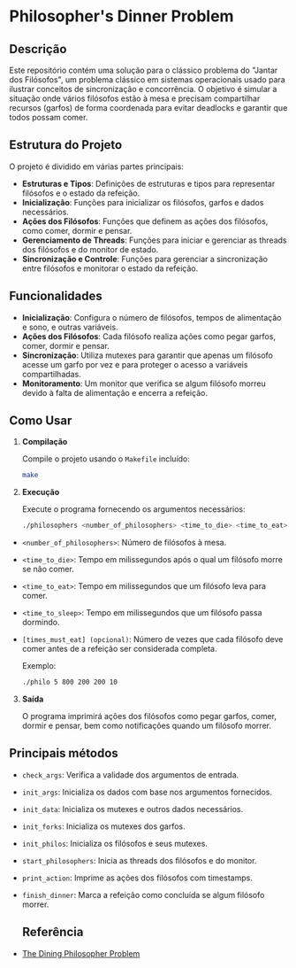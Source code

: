 # Philosopher's Dinner Problem

## Descrição

Este repositório contém uma solução para o clássico problema do "Jantar dos Filósofos", um problema clássico em sistemas operacionais usado para ilustrar conceitos de sincronização e concorrência. O objetivo é simular a situação onde vários filósofos estão à mesa e precisam compartilhar recursos (garfos) de forma coordenada para evitar deadlocks e garantir que todos possam comer.

## Estrutura do Projeto

O projeto é dividido em várias partes principais:

- **Estruturas e Tipos**: Definições de estruturas e tipos para representar filósofos e o estado da refeição.
- **Inicialização**: Funções para inicializar os filósofos, garfos e dados necessários.
- **Ações dos Filósofos**: Funções que definem as ações dos filósofos, como comer, dormir e pensar.
- **Gerenciamento de Threads**: Funções para iniciar e gerenciar as threads dos filósofos e do monitor de estado.
- **Sincronização e Controle**: Funções para gerenciar a sincronização entre filósofos e monitorar o estado da refeição.

## Funcionalidades

- **Inicialização**: Configura o número de filósofos, tempos de alimentação e sono, e outras variáveis.
- **Ações dos Filósofos**: Cada filósofo realiza ações como pegar garfos, comer, dormir e pensar.
- **Sincronização**: Utiliza mutexes para garantir que apenas um filósofo acesse um garfo por vez e para proteger o acesso a variáveis compartilhadas.
- **Monitoramento**: Um monitor que verifica se algum filósofo morreu devido à falta de alimentação e encerra a refeição.

## Como Usar

1. **Compilação**

   Compile o projeto usando o `Makefile` incluído:

   ```bash
   make

2. **Execução**

   Execute o programa fornecendo os argumentos necessários:

   ```bash
   ./philosophers <number_of_philosophers> <time_to_die> <time_to_eat> <time_to_sleep> [times_must_eat]

- `<number_of_philosophers>`: Número de filósofos à mesa.
- `<time_to_die>`: Tempo em milissegundos após o qual um filósofo morre se não comer.
- `<time_to_eat>`: Tempo em milissegundos que um filósofo leva para comer.
- `<time_to_sleep>`: Tempo em milissegundos que um filósofo passa dormindo.
- `[times_must_eat] (opcional)`: Número de vezes que cada filósofo deve comer antes de a refeição ser considerada completa.

  Exemplo:

   ```bash
   ./philo 5 800 200 200 10

3. **Saída**

   O programa imprimirá ações dos filósofos como pegar garfos, comer, dormir e pensar, bem como notificações quando um filósofo morrer.

## Principais métodos

- `check_args`: Verifica a validade dos argumentos de entrada.
- `init_args`: Inicializa os dados com base nos argumentos fornecidos.
- `init_data`: Inicializa os mutexes e outros dados necessários.
- `init_forks`: Inicializa os mutexes dos garfos.
- `init_philos`: Inicializa os filósofos e seus mutexes.
- `start_philosophers`: Inicia as threads dos filósofos e do monitor.
- `print_action`: Imprime as ações dos filósofos com timestamps.
- `finish_dinner`: Marca a refeição como concluída se algum filósofo morrer.

  ## Referência

 - [The Dining Philosopher Problem](https://github.com/wwwwelton/philosophers?tab=readme-ov-file)
